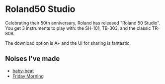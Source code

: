 # Roland50 Studio

Celebrating their 50th anniversary, Roland has released "Roland 50 Studio". You get 3 instruments to play with: the SH-101, TB-303, and the classic TR-808. 

The download option is A+ and the UI for sharing is fantastic.

## Noises I've made

* [baby-beat](https://roland50.studio/shared/TUNzMzl8Y)
* [Friday Morning](https://roland50.studio/shared/mIcywxDyv)
